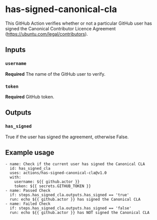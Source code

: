 # has-signed-canonical-cla

This GitHub Action verifies whether or not a particular GitHub user has signed the Canonical Contributor Licence Agreement (https://ubuntu.com/legal/contributors).

## Inputs

### `username`

**Required** The name of the GitHub user to verify.

### `token`

**Required** GitHub token.

## Outputs

### `has_signed`

True if the user has signed the agreement, otherwise False.

## Example usage

```
- name: Check if the current user has signed the Canonical CLA
  id: has_signed_cla
  uses: actions/has-signed-canonical-cla@v1.0
  with:
    username: ${{ github.actor }}
    token: ${{ secrets.GITHUB_TOKEN }}
- name: Passed Check
  if: steps.has_signed_cla.outputs.has_signed == 'true'
  run: echo ${{ github.actor }} has signed the Canonical CLA
- name: Failed Check
  if: steps.has_signed_cla.outputs.has_signed == 'false'
  run: echo ${{ github.actor }} has NOT signed the Canonical CLA
```

